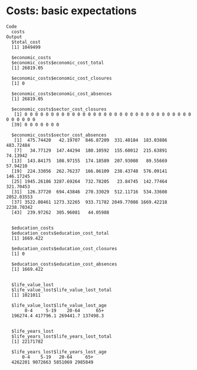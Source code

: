# Costs: basic expectations

    Code
      costs
    Output
      $total_cost
      [1] 1049499
      
      $economic_costs
      $economic_costs$economic_cost_total
      [1] 26819.05
      
      $economic_costs$economic_cost_closures
      [1] 0
      
      $economic_costs$economic_cost_absences
      [1] 26819.05
      
      $economic_costs$sector_cost_closures
       [1] 0 0 0 0 0 0 0 0 0 0 0 0 0 0 0 0 0 0 0 0 0 0 0 0 0 0 0 0 0 0 0 0 0 0 0 0 0 0
      [39] 0 0 0 0 0 0 0
      
      $economic_costs$sector_cost_absences
       [1]  475.74420   42.19707  846.87209  331.40184  183.03886  483.72484
       [7]   34.77129  147.44294  180.10592  155.60012  215.63891   74.13942
      [13]  143.84175  108.97155  174.18589  207.93008   89.55669   57.94210
      [19]  224.33056  262.76237  166.86109  238.43748  576.09141  146.17245
      [25] 1945.26186 3287.69264  732.78205   23.84745  142.77464  321.70453
      [31]  126.37720  694.43846  270.33029  512.11716  534.33608 2052.03553
      [37] 3522.08461 1273.32265  933.71782 2049.77008 1669.42218 2238.70342
      [43]  239.97262  305.96081   44.05988
      
      
      $education_costs
      $education_costs$education_cost_total
      [1] 1669.422
      
      $education_costs$education_cost_closures
      [1] 0
      
      $education_costs$education_cost_absences
      [1] 1669.422
      
      
      $life_value_lost
      $life_value_lost$life_value_lost_total
      [1] 1021011
      
      $life_value_lost$life_value_lost_age
           0-4     5-19    20-64      65+ 
      196274.4 417796.1 269441.7 137498.3 
      
      
      $life_years_lost
      $life_years_lost$life_years_lost_total
      [1] 22171782
      
      $life_years_lost$life_years_lost_age
          0-4    5-19   20-64     65+ 
      4262201 9072663 5851069 2985849 
      
      

